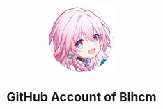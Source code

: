 <h1 align="center">
  <br>
  <a href="https://github.com/blhcm" alt="logo" ><img src="https://raw.githubusercontent.com/blhcm/blhcm/main/avatar.png" width="150" /></a>
  <br><br>
  GitHub Account of Blhcm
  <br><br>
</h1>
